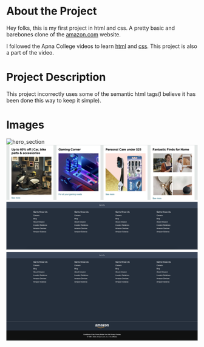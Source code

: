 # About the Project
Hey folks, this is my first project in html and css. A pretty basic and barebones clone of the [amazon.com](https://amazon.com) website. 

I followed the Apna College videos to learn [html](https://youtu.be/HcOc7P5BMi4?si=yx9w1WhKRDddILyf) and [css](https://youtu.be/ESnrn1kAD4E?si=QjfQrbmAUAfd8fKp). This project is also a part of the video. 

# Project Description
This project incorrectly uses some of the semantic html tags(I believe it has been done this way to keep it simple). 

# Images
![hero_section](screenshots/hero_section.png)
![main_content](screenshots/content.png)
![footer](screenshots/footer.png)
